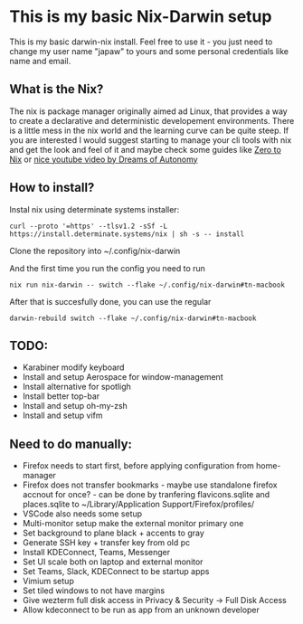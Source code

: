 # This is my basic Nix-Darwin setup

This is my basic darwin-nix install. Feel free to use it - you just need to change my user name "japaw" to yours and some personal credentials like name and email.

## What is the Nix?

The nix is package manager originally aimed ad Linux, that provides a way to create a declarative and deterministic developement environments. There is a little mess in the nix world and the learning curve can be quite steep. If you are interested I would suggest starting to manage your cli tools with nix and get the look and feel of it and maybe check some guides like [Zero to Nix](https://zero-to-nix.com/) or [nice youtube video by Dreams of Autonomy](https://www.youtube.com/watch?v=Z8BL8mdzWHI)

## How to install?

Instal nix using determinate systems installer:

```
curl --proto '=https' --tlsv1.2 -sSf -L https://install.determinate.systems/nix | sh -s -- install
```

Clone the repository into ~/.config/nix-darwin

And the first time you run the config you need to run
```
nix run nix-darwin -- switch --flake ~/.config/nix-darwin#tn-macbook
```

After that is succesfully done, you can use the regular 
```
darwin-rebuild switch --flake ~/.config/nix-darwin#tn-macbook
```

## TODO:
 - Karabiner modify keyboard
 - Install and setup Aerospace for window-management
 - Install alternative for spotligh
 - Install better top-bar
 - Install and setup oh-my-zsh
 - Install and setup vifm 

## Need to do manually:
 - Firefox needs to start first, before applying configuration from home-manager
 - Firefox does not transfer bookmarks - maybe use standalone firefox accnout for once? - can be done by tranfering flavicons.sqlite and places.sqlite to ~/Library/Application Support/Firefox/profiles/<profile name>
 - VSCode also needs some setup
 - Multi-monitor setup make the external monitor primary one
 - Set background to plane black + accents to gray
 - Generate SSH key + transfer key from old pc
 - Install KDEConnect, Teams, Messenger
 - Set UI scale both on laptop and external monitor
 - Set Teams, Slack, KDEConnect to be startup apps
 - Vimium setup
 - Set tiled windows to not have margins
 - Give wezterm full disk access in Privacy & Security -> Full Disk Access
 - Allow kdeconnect to be run as app from an unknown developer
